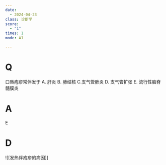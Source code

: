```yaml
---
date:
  - 2024-04-23
class: 诊断学
score:
  - "1"
times: 1
mode: A1

--- 
```



# Q
口唇疱疹常伴发于
A. 肝炎 
B. 肺结核 
C.支气管肺炎
D. 支气管扩张 
E. 流行性脑脊髓膜炎

# A

E



# D
![[发热伴疱疹的病因]]